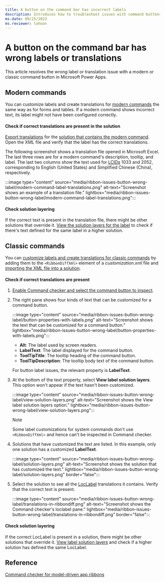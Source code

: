 ```yaml
---
title: A button on the command bar has incorrect labels
description: Introduces how to troubleshoot issues with command buttons not showing the correct label text in Microsoft Power Apps.
ms.date: 09/25/2023
ms.reviewer: tahoon
---
```

# A button on the command bar has wrong labels or translations

This article resolves the wrong label or translation issue with a modern or classic command button in Microsoft Power Apps.

## Modern commands

You can customize labels and create translations for [modern commands](/power-apps/maker/model-driven-apps/use-command-designer) the same way as for forms and tables. If a modern command shows incorrect text, its label might not have been configured correctly.

#### Check if correct translations are present in the solution

[Export translations](/power-apps/maker/model-driven-apps/translate-localizable-text) for the [solution that contains the modern command](/power-apps/maker/model-driven-apps/manage-commands-in-solutions). Open the XML file and verify that the label has the correct translations.

The following screenshot shows a translation file opened in Microsoft Excel. The last three rows are for a modern command's description, tooltip, and label. The last two columns show the text used for [LCIDs](/power-platform/admin/language-collations#language-and-associated-collation-used-with-dataverse) 1033 and 2052, corresponding to English (United States) and Simplified Chinese (China), respectively.

:::image type="content" source="media/ribbon-issues-button-wrong-label/modern-command-label-translations.png" alt-text="Screenshot shows an example of a translation file." lightbox="media/ribbon-issues-button-wrong-label/modern-command-label-translations.png":::

#### Check solution layering

If the correct text is present in the translation file, there might be other solutions that override it. [View the solution layers for the label](/power-apps/maker/data-platform/solution-layers#view-the-solution-layers-for-a-component) to check if there's text defined for the same label in a higher solution.

## Classic commands

You can [customize labels and create translations for classic commands](/power-apps/developer/model-driven-apps/use-localized-labels-ribbons) by adding them to the `<RibbonDiffXml>` element of a *customization.xml* file and [importing the XML file into a solution](/power-apps/developer/model-driven-apps/export-prepare-edit-import-ribbon).

#### Check if correct translations are present

1. [Enable Command checker and select the command button to inspect](ribbon-issues.md#use-command-checker).
1. The right pane shows four kinds of text that can be customized for a command button.

    :::image type="content" source="media/ribbon-issues-button-wrong-label/button-properties-with-labels.png" alt-text="Screenshot shows the text that can be customized for a command button." lightbox="media/ribbon-issues-button-wrong-label/button-properties-with-labels.png":::

    - **Alt**: The label used by screen readers.
    - **LabelText**: The label displayed for the command button.
    - **ToolTipTitle**: The tooltip heading of the command button.
    - **ToolTipDescription**: The tooltip body text of the command button.

    For button label issues, the relevant property is **LabelText**.

1. At the bottom of the text property, select **View label solution layers**. This option won't appear if the text hasn't been customized.

    :::image type="content" source="media/ribbon-issues-button-wrong-label/view-solution-layers.png" alt-text="Screenshot shows the View label solution layers option." lightbox="media/ribbon-issues-button-wrong-label/view-solution-layers.png":::

    > [!NOTE]
    > Some label customizations for system commands don't use `<RibbonDiffXml>` and hence can't be inspected in Command checker.

1. Solutions that have customized the text are listed. In this example, only one solution has a customized **LabelText**.

    :::image type="content" source="media/ribbon-issues-button-wrong-label/solution-layers.png" alt-text="Screenshot shows the solution that has customized the text." lightbox="media/ribbon-issues-button-wrong-label/solution-layers.png" border="false":::

1. Select the solution to see all the [LocLabel](/power-apps/developer/model-driven-apps/use-localized-labels-ribbons#using-localized-labels) translations it contains. Verify that the correct text is present.

    :::image type="content" source="media/ribbon-issues-button-wrong-label/translations-in-ribbondiff.png" alt-text="Screenshot shows the Command checker's loclabel pane." lightbox="media/ribbon-issues-button-wrong-label/translations-in-ribbondiff.png" border="false":::

#### Check solution layering

If the correct LocLabel is present in a solution, there might be other solutions that override it. [View label solution layers](#check-if-correct-translations-are-present) and check if a higher solution has defined the same LocLabel.

## Reference

[Command checker for model-driven app ribbons](https://powerapps.microsoft.com/blog/introducing-command-checker-for-model-app-ribbons/)
